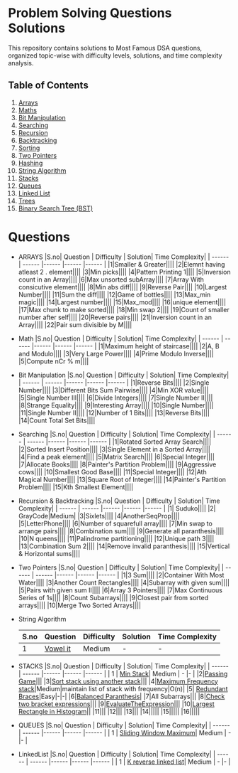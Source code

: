 # Problem Solving Questions Solutions

This repository contains solutions to Most Famous DSA questions, organized topic-wise with difficulty levels, solutions, and time complexity analysis.

## Table of Contents

1. [Arrays](#arrays)
2. [Maths](#maths)
3. [Bit Manipulation](#bit-manipulation)
4. [Searching](#searching)
5. [Recursion](#recursion)
6. [Backtracking](#backtracking)
7. [Sorting](#sorting)
8. [Two Pointers](#two-pointers)
9. [Hashing](#hashing)
10. [String Algorithm](#string-algorithm)
11. [Stacks](#stacks)
12. [Queues](#queues)
13. [Linked List](#linked-list)
14. [Trees](#trees)
15. [Binary Search Tree (BST)](#binary-search-tree-bst)

# Questions
- ARRAYS
    |S.no| Question | Difficulty | Solution| Time Complexity|
    | ------ | ------ |------ |------ |------ |
    |1|Smaller & Greater||||
    |2|Elemnt having atleast 2 . element||||
    |3|Min picks||||
    |4|Pattern Printing 1||||
    |5|Inversion count in an Array||||
    |6|Max unsorted subArray||||
    |7|Array With consicutive element||||
    |8|Min abs diff||||
    |9|Reverse Pair||||
    |10|Largest Number||||
    |11|Sum the diff||||
    |12|Game of bottles||||
    |13|Max_min magic||||
    |14|Largest number||||
    |15|Max_mod||||
    |16|unique element||||
    |17|Max chunk to make sorted||||
    |18|Min swap 2||||
    |19|Count of smaller number after self||||
    |20|Reverse pairs||||
    |21|Inversion count in an Array||||
    |22|Pair sum divisible by M||||

- Math
    |S.no| Question | Difficulty | Solution| Time Complexity|
    | ------ | ------ |------ |------ |------ |
    |1|Maximum height of staircase||||
    |2|A, B and Modulo||||
    |3|Very Large Power||||
    |4|Prime Modulo Inverse||||
    |5|Compute nCr % m||||

- Bit Manipulation
    |S.no| Question | Difficulty | Solution| Time Complexity|
    | ------ | ------ |------ |------ |------ |
    |1|Reverse Bits||||
    |2|Single Number||||
    |3|Different Bits Sum Pairwise||||
    |4|Min XOR value||||
    |5|Single Number III||||
    |6|Divide Integers||||
    |7|Single Number II||||
    |8|Strange Equality||||
    |9|Interesting Array||||
    |10|Single Number||||
    |11|Single Number II||||
    |12|Number of 1 Bits||||
    |13|Reverse Bits||||
    |14|Count Total Set Bits||||

- Searching
     |S.no| Question | Difficulty | Solution| Time Complexity|
    | ------ | ------ |------ |------ |------ |
    |1|Rotated Sorted Array Search||||
    |2|Sorted Insert Position||||
    |3|Single Element in a Sorted Array||||
    |4|Find a peak element||||
    |5|Matrix Search||||
    |6|Special Integer||||
    |7|Allocate Books||||
    |8|Painter's Partition Problem||||
    |9|Aggressive cows||||
    |10|Smallest Good Base||||
    |11|Special Integer||||
    |12|Ath Magical Number||||
    |13|Square Root of Integer||||
    |14|Painter's Partition Problem||||
    |15|Kth Smallest Element||||

- Recursion & Backtracking
     |S.no| Question | Difficulty | Solution| Time Complexity|
    | ------ | ------ |------ |------ |------ |
    |1| Suduko||||
    |2| GrayCode|Medium|
    |3|Sixlets||||
    |4|AnotherSeqProp||||
    |5|LetterPhone||||
    |6|Number of squarefull array||||
    |7|Min swap to arrange pairs||||
    |8|Combination sum||||
    |9|Generate all paranthesis||||
    |10|N queens||||
    |11|Palindrome partitioning||||
    |12|Unique path 3||||
    |13|Combination Sum 2||||
    |14|Remove invalid paranthesis||||
    |15|Vertical & Horizontal sums||||

- Two Pointers
    |S.no| Question | Difficulty | Solution| Time Complexity|
    | ------ | ------ |------ |------ |------ |
    |1|3 Sum||||
    |2|Container With Most Water||||
    |3|Another Count Rectangles||||
    |4|Subarray with given sum||||
    |5|Pairs with given sum II||||
    |6|Array 3 Pointers||||
    |7|Max Continuous Series of 1s||||
    |8|Count Subarrays||||
    |9|Closest pair from sorted arrays||||
    |10|Merge Two Sorted Arrays||||

- String Algorithm

     |S.no| Question | Difficulty | Solution| Time Complexity|
    | ------ | ------ |------ |------ |------ |
    | 1 | [Vowel it](https://github.com/Ashar786/ProblemSolving/blob/master/String%20Algorithm/VowelIt.java)| Medium | - |- |
- STACKS
    |S.no| Question | Difficulty | Solution| Time Complexity|
    | ------ | ------ |------ |------ |------ |
    | 1 | [Min Stack](https://github.com/Ashar786/ProblemSolving/blob/master/stacks/MinStack.java)| Medium | - |- |
    |2|[Passing Game](https://github.com/Ashar786/ProblemSolving/blob/master/stacks/PassingGame.java)|||
    |3|[Sort stack using another stack](https://github.com/Ashar786/ProblemSolving/blob/master/stacks/SortStackUsingAnotherStack.java)|||
    |4|[Maximum Frequency stack](https://github.com/Ashar786/ProblemSolving/blob/master/stacks/MaximumFrequencyStack.java)|Medium|maintain list of stack with frequency|O(n)|
    |5|	[Redundant Braces](https://github.com/Ashar786/ProblemSolving/blob/master/stacks/RedundantBraces.java)|Easy|-|-|
    |6|[Balanced Paranthesis](https://github.com/Ashar786/ProblemSolving/blob/master/stacks/BalancedParanthesis.java)|
    |7|All Subarrays|||
    |8|[Check two bracket expressions](https://github.com/Ashar786/ProblemSolving/blob/master/stacks/CheckTwoBracketExpressions.java)|||
    |9|[EvaluateTheExpression](https://github.com/Ashar786/ProblemSolving/blob/master/stacks/EvaluateTheExpression.java)|||
    |10|[Largest Rectangle in Histogram](https://github.com/Ashar786/ProblemSolving/blob/master/stacks/LargestRectangleInHistogram.java)||
    |11|||
    |12|||
    |13|||
    |14|||||
    |15|||||
    |16|||||
- QUEUES
    |S.no| Question | Difficulty | Solution| Time Complexity|
    | ------ | ------ |------ |------ |------ |
    | 1 | [Sliding Window Maximum](https://github.com/Ashar786/ProblemSolving/blob/master/Queues/SlidingWindowMaximum.java)| Medium | - |- |

- LinkedList
    |S.no| Question | Difficulty | Solution| Time Complexity|
    | ------ | ------ |------ |------ |------ |
    | 1 | [K reverse linked list](https://github.com/Ashar786/ProblemSolving/blob/master/LinkedList/KReverseLinkedList.java)| Medium | - |- |
